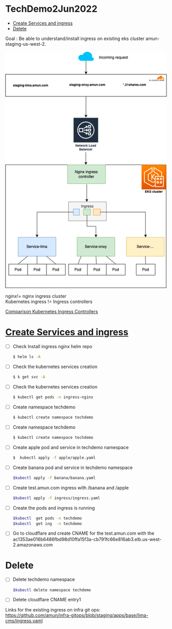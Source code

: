 # TechDemo2Jun2022

- [Create Services and ingress](#create)
- [Delete](#delete)


Goal : Be able to understand/install ingress on existing eks cluster amun-staging-us-west-2.



![image](img.png)

nginx!= nginx ingress cluster  
Kubernetes ingress != Ingress controllers

[Comparison Kubernetes Ingress Controllers](https://docs.google.com/spreadsheets/d/191WWNpjJ2za6-nbG4ZoUMXMpUK8KlCIosvQB0f-oq3k/edit#gid=907731238)

<a id="create"></a>
# [Create Services and ingress](https://kubernetes.github.io/ingress-nginx/deploy/)

- [ ] Check Install ingress nginx helm repo
    ```bash
    $ helm ls -A
    ```
- [ ] Check the kubernetes services creation
    ```bash
    $ k get svc -A
    ```  
- [ ] Check the kubernetes services creation
    ```bash
    $ kubectl get pods -n ingress-nginx
    ```  



- [ ] Create namespace techdemo
    ```bash
    $ kubectl create namespace techdemo
    ```  

- [ ] Create namespace techdemo
    ```bash
    $ kubectl create namespace techdemo
    ```  

- [ ] Create apple pod and service in techdemo namespace
    ```bash
    $  kubectl apply -f apple/apple.yaml  
    ```      

- [ ] Create banana pod and service in techdemo namespace
    ```bash
    $kubectl apply -f banana/banana.yaml  
    ```
- [ ] Create test.amun.com ingress with /banana and /apple
    ```bash
    $kubectl apply -f ingress/ingress.yaml
    ```       

- [ ] Create the pods and ingress is running
    ```bash
    $kubectl  get pods -n techdemo
    $kubectl  get ing  -n techdemo
    ```
 
- [ ] Go to cloudflare and create CNAME for the test.amun.com with the ac1353ae016b6486fbd98d10ffa15f3a-cb791fc66e816ab3.elb.us-west-2.amazonaws.com


<a id="delete"></a>
# Delete
- [ ] Delete techdemo namespace 
    ```bash
    $kubectl delete namespace techdemo
    ```
- [ ] Delete cloudflare CNAME entry1



Links for the existing ingress on infra git ops:
https://github.com/amun/infra-gitops/blob/staging/apps/base/lima-cms/ingress.yaml